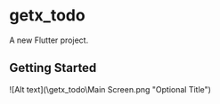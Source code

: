 # getx_todo

A new Flutter project.

## Getting Started

![Alt text](\getx_todo\Main Screen.png "Optional Title")
